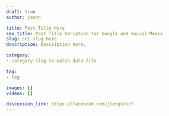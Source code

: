 ```yaml
---
draft: true
author: jason

title: Post Title Here
seo_title: Post Title Variation for Google and Social Media
slug: set-slug-here
description: Description here.

category:
- category-slug-to-match-data-file

tag:
- tag

images: []
videos: []

discussion_link: https://facebook.com/jlengstorf
---
```

